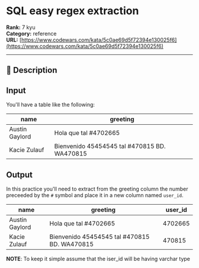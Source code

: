 # SQL easy regex extraction

**Rank:** 7 kyu  
**Category:** reference  
**URL:** [https://www.codewars.com/kata/5c0ae69d5f72394e130025f6](https://www.codewars.com/kata/5c0ae69d5f72394e130025f6)

---

## 📝 Description

Input
---

You'll have a table like the following:

| name           | greeting                                     |
|----------------|----------------------------------------------|
| Austin Gaylord | Hola que tal #4702665                        |
| Kacie Zulauf   | Bienvenido 45454545 tal #470815 BD. WA470815 |

Output
---

In this practice you'll need to extract from the greeting column the number preceeded by the `#` symbol and place it in a new column named `user_id`.

| name           | greeting                                     | user_id |
|----------------|----------------------------------------------|---------|
| Austin Gaylord | Hola que tal #4702665                        | 4702665 |
| Kacie Zulauf   | Bienvenido 45454545 tal #470815 BD. WA470815 | 470815  |

**NOTE**: To keep it simple assume that the iser_id will be having varchar type
